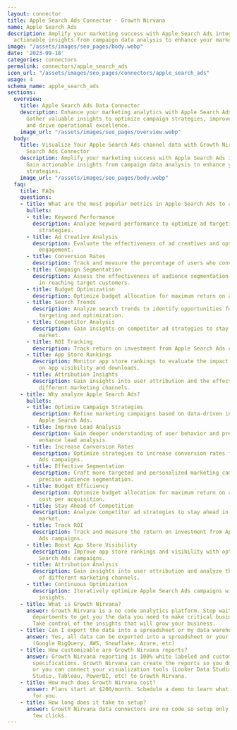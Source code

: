 ```yaml
---
layout: connector
title: Apple Search Ads Connector - Growth Nirvana
name: Apple Search Ads
description: Amplify your marketing success with Apple Search Ads integration. Gain
  actionable insights from campaign data analysis to enhance your marketing strategies.
image: "/assets/images/seo_pages/body.webp"
date: '2023-09-18'
categories: connectors
permalink: connectors/apple_search_ads
icon_url: "/assets/images/seo_pages/connectors/apple_search_ads"
usage: 4
schema_name: apple_search_ads
sections:
  overview:
    title: Apple Search Ads Data Connector
    description: Enhance your marketing analytics with Apple Search Ads integration.
      Gather valuable insights to optimize campaign strategies, improve lead analysis,
      and drive operational excellence.
    image_url: "/assets/images/seo_pages/overview.webp"
  body:
    title: Visualize Your Apple Search Ads channel data with Growth Nirvana's Apple
      Search Ads Connector
    description: Amplify your marketing success with Apple Search Ads integration.
      Gain actionable insights from campaign data analysis to enhance your marketing
      strategies.
    image_url: "/assets/images/seo_pages/body.webp"
  faq:
    title: FAQs
    questions:
    - title: What are the most popular metrics in Apple Search Ads to analyze?
      bullets:
      - title: Keyword Performance
        description: Analyze keyword performance to optimize ad targeting and bidding
          strategies.
      - title: Ad Creative Analysis
        description: Evaluate the effectiveness of ad creatives and optimize for better
          engagement.
      - title: Conversion Rates
        description: Track and measure the percentage of users who convert into customers.
      - title: Campaign Segmentation
        description: Assess the effectiveness of audience segmentation strategies
          in reaching target customers.
      - title: Budget Optimization
        description: Optimize budget allocation for maximum return on ad spend.
      - title: Search Trends
        description: Analyze search trends to identify opportunities for better ad
          targeting and optimization.
      - title: Competitor Analysis
        description: Gain insights on competitor ad strategies to stay ahead in the
          market.
      - title: ROI Tracking
        description: Track return on investment from Apple Search Ads campaigns.
      - title: App Store Rankings
        description: Monitor app store rankings to evaluate the impact of ad campaigns
          on app visibility and downloads.
      - title: Attribution Insights
        description: Gain insights into user attribution and the effectiveness of
          different marketing channels.
    - title: Why analyze Apple Search Ads?
      bullets:
      - title: Optimize Campaign Strategies
        description: Refine marketing campaigns based on data-driven insights from
          Apple Search Ads.
      - title: Improve Lead Analysis
        description: Gain deeper understanding of user behavior and preferences to
          enhance lead analysis.
      - title: Increase Conversion Rates
        description: Optimize strategies to increase conversion rates from Apple Search
          Ads campaigns.
      - title: Effective Segmentation
        description: Craft more targeted and personalized marketing campaigns with
          precise audience segmentation.
      - title: Budget Efficiency
        description: Optimize budget allocation for maximum return on ad spend and
          cost per acquisition.
      - title: Stay Ahead of Competition
        description: Analyze competitor ad strategies to stay ahead in the competitive
          market.
      - title: Track ROI
        description: Track and measure the return on investment from Apple Search
          Ads campaigns.
      - title: Boost App Store Visibility
        description: Improve app store rankings and visibility with optimized Apple
          Search Ads campaigns.
      - title: Attribution Analysis
        description: Gain insights into user attribution and analyze the effectiveness
          of different marketing channels.
      - title: Continuous Optimization
        description: Iteratively optimize Apple Search Ads campaigns with data-driven
          insights.
    - title: What is Growth Nirvana?
      answer: Growth Nirvana is a no code analytics platform. Stop waiting for other
        departments to get you the data you need to make critical business decisions.
        Take control of the insights that will grow your business.
    - title: Can I export the data into a spreadsheet or my data warehouse?
      answer: Yes, all data can be exported into a spreadsheet or your data warehouse
        (Google BigQuery, AWS, Snowflake, Azure, etc)
    - title: How customizable are Growth Nirvana reports?
      answer: Growth Nirvana reporting is 100% white labeled and customized to your
        specifications. Growth Nirvana can create the reports so you don’t have to
        or you can connect your visualization tools (Looker Data Studio/Google Data
        Studio, Tableau, PowerBI, etc) to Growth Nirvana.
    - title: How much does Growth Nirvana cost?
      answer: Plans start at $200/month. Schedule a demo to learn what plan is best
        for you.
    - title: How long does it take to setup?
      answer: Growth Nirvana data connectors are no code so setup only requires a
        few clicks.
---
```

